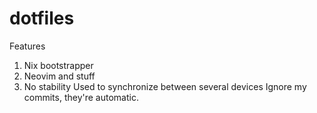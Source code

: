 # dotfiles

Features

1. Nix bootstrapper
2. Neovim and stuff
3. No stability
   Used to synchronize between several devices
   Ignore my commits, they're automatic.
